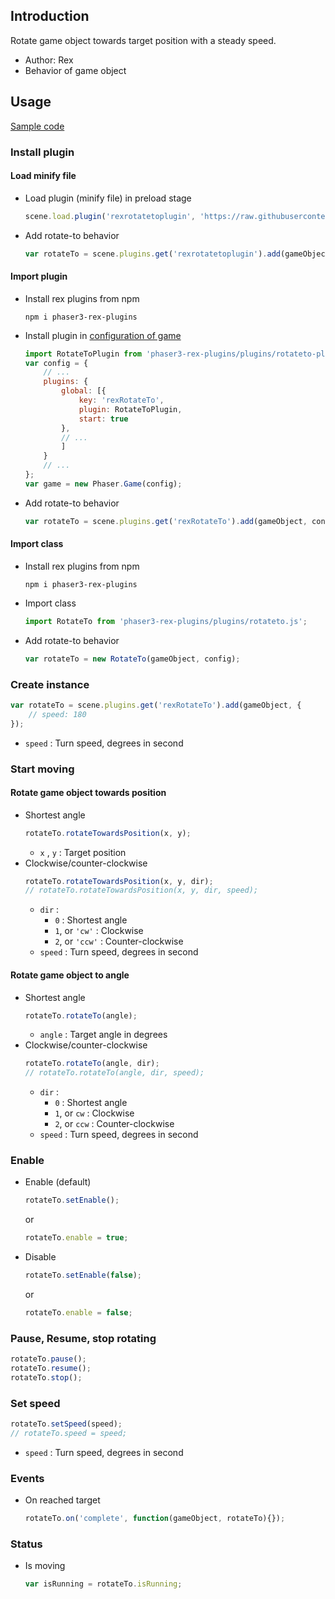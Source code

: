 ## Introduction

Rotate game object towards target position with a steady speed.

- Author: Rex
- Behavior of game object

## Usage

[Sample code](https://github.com/rexrainbow/phaser3-rex-notes/tree/master/examples/rotateto)

### Install plugin

#### Load minify file

- Load plugin (minify file) in preload stage
    ```javascript
    scene.load.plugin('rexrotatetoplugin', 'https://raw.githubusercontent.com/rexrainbow/phaser3-rex-notes/master/dist/rexrotatetoplugin.min.js', true);
    ```
- Add rotate-to behavior
    ```javascript
    var rotateTo = scene.plugins.get('rexrotatetoplugin').add(gameObject, config);
    ```

#### Import plugin

- Install rex plugins from npm
    ```
    npm i phaser3-rex-plugins
    ```
- Install plugin in [configuration of game](game.md#configuration)
    ```javascript
    import RotateToPlugin from 'phaser3-rex-plugins/plugins/rotateto-plugin.js';
    var config = {
        // ...
        plugins: {
            global: [{
                key: 'rexRotateTo',
                plugin: RotateToPlugin,
                start: true
            },
            // ...
            ]
        }
        // ...
    };
    var game = new Phaser.Game(config);
    ```
- Add rotate-to behavior
    ```javascript
    var rotateTo = scene.plugins.get('rexRotateTo').add(gameObject, config);
    ```

#### Import class

- Install rex plugins from npm
    ```
    npm i phaser3-rex-plugins
    ```
- Import class
    ```javascript
    import RotateTo from 'phaser3-rex-plugins/plugins/rotateto.js';
    ```
- Add rotate-to behavior
    ```javascript
    var rotateTo = new RotateTo(gameObject, config);
    ```

### Create instance

```javascript
var rotateTo = scene.plugins.get('rexRotateTo').add(gameObject, {
    // speed: 180
});
```

- `speed` : Turn speed, degrees in second

### Start moving

#### Rotate game object towards position

- Shortest angle
    ```javascript
    rotateTo.rotateTowardsPosition(x, y);
    ```
    - `x` , `y` : Target position
- Clockwise/counter-clockwise
    ```javascript
    rotateTo.rotateTowardsPosition(x, y, dir);
    // rotateTo.rotateTowardsPosition(x, y, dir, speed);
    ```
    - `dir` :
        - `0` : Shortest angle
        - `1`, or `'cw'` : Clockwise
        - `2`, or `'ccw'` : Counter-clockwise
    - `speed` : Turn speed, degrees in second

#### Rotate game object to angle

- Shortest angle
    ```javascript
    rotateTo.rotateTo(angle);
    ```
    - `angle` : Target angle in degrees
- Clockwise/counter-clockwise
    ```javascript
    rotateTo.rotateTo(angle, dir);
    // rotateTo.rotateTo(angle, dir, speed);
    ```
    - `dir` :
        - `0` : Shortest angle
        - `1`, or `cw` : Clockwise
        - `2`, or `ccw` : Counter-clockwise
    - `speed` : Turn speed, degrees in second

### Enable

- Enable (default)
    ```javascript
    rotateTo.setEnable();
    ```
    or
    ```javascript
    rotateTo.enable = true;
    ```
- Disable
    ```javascript
    rotateTo.setEnable(false);
    ```
    or
    ```javascript
    rotateTo.enable = false;
    ```

### Pause, Resume, stop rotating

```javascript
rotateTo.pause();
rotateTo.resume();
rotateTo.stop();
```

### Set speed

```javascript
rotateTo.setSpeed(speed);
// rotateTo.speed = speed;
```

- `speed` : Turn speed, degrees in second

### Events

- On reached target
    ```javascript
    rotateTo.on('complete', function(gameObject, rotateTo){});
    ```

### Status

- Is moving
    ```javascript
    var isRunning = rotateTo.isRunning;
    ```
